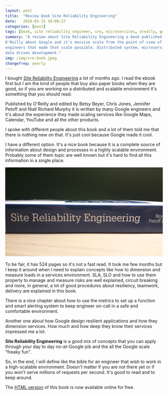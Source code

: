 ```yaml
---
layout: post
title:  "Review book Site Reliability Engineering"
date:   2018-03-15 10:08:27
categories: [post]
tags: [book, site reliability engineer, sre, microservices, oreally, google]
summary: "A review about Site Reliability Engineering a book published by
O'Reilly about Google and it's massive scale from the point of view of the
engineers that made that scale possible. Distributed system, microservices and
data driven development."
img: /img/sre-book.jpeg
changefreq: yearly
---
```

I bought [Site Reliability Engineering](http://amzn.to/2pfeHBU) a lot of months
ago. I read the ebook first but I am the kind of people that buy also paper
books when they are good, so if you are working on a distributed and scalable
environment it's something that you should read.

Published by O'Reilly and edited by Betsy Beyer, Chris Jones, Jennifer Petoff
and Niall Richard Murphy it is written by many Google engineers and it's about
the experience they made scaling services like Google Maps, Calendar, YouTube
and all the other products.

I spoke with different people about this book and a lot of them told me that
there is nothing new on that. It's just cool because Google made it cool.

I have a different option. It's a nice book because it is a complete source of
information about design and processes in a highly scalable environment.
Probably
some of them topic are well known but it's hard to find all this information in
a single place.

<img alt="Site Reliability Engineering book" src="/img/sre-book.jpeg"
class="img-responsive">

To be fair, it has 524 pages so it's not a fast read. It  took me few
months but I keep it around when I need to explain concepts like how to
dimension and measure loads in a services environment. SLA, SLO and how to use
them properly to manage and measure risks are
well explained, circuit breaking and more, in general, a lot of good procedures
about
resiliency, teamwork, delivery are explained in this book.

There is a nice chapter about how to use the metrics to set up a function and
smart alerting system to keep engineer on-call in a safe and comfortable
environment.

Another one about how Google design resilient applications and how they
dimension services. How much and how deep they know their services impressed me
a lot.

**Site Reliability Engineering** is a good mix of concepts that you can apply
through your day to day no-at-Google job and the all the
Google scale "freaky fun".

So, in the end, I will define like the bible for an engineer that wish to work
in a high-scalable environment. Doesn't matter if you are not there yet or if
you
won't serve millions of requests per second. It's good to read and to keep
around.

The [HTML version](https://landing.google.com/sre/book/index.html) of this book
is now available online for free.
